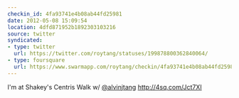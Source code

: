 ```yaml
---
checkin_id: 4fa93741e4b08ab44fd25981
date: 2012-05-08 15:09:54
location: 4dfd871952b1892303103216
source: twitter
syndicated:
- type: twitter
  url: https://twitter.com/roytang/statuses/199878800362840064/
- type: foursquare
  url: https://www.swarmapp.com/roytang/checkin/4fa93741e4b08ab44fd25981
---
```


I'm at Shakey's Centris Walk w/ [@alvinjtang](https://twitter.com/alvinjtang/) http://4sq.com/Jct7XI